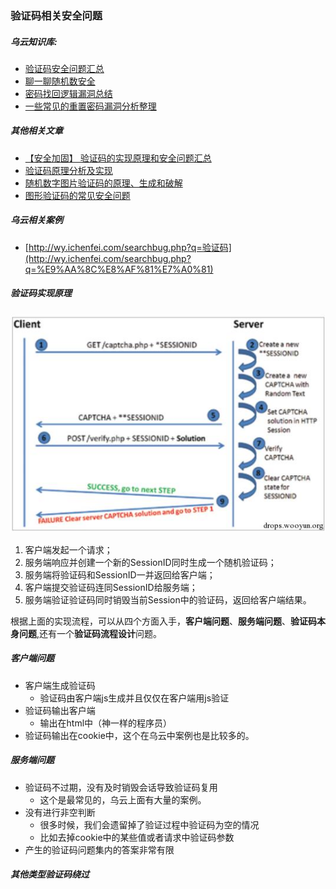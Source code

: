 
### 验证码相关安全问题

##### 乌云知识库:

- [验证码安全问题汇总](http://drops.ichenfei.com/web-5459.html)
- [聊一聊随机数安全](http://drops.ichenfei.com/tips-141.html)
- [密码找回逻辑漏洞总结](http://drops.ichenfei.com/web-5048.html)
- [一些常见的重置密码漏洞分析整理](http://drops.ichenfei.com/papers-2035.html)

##### 其他相关文章
- [【安全加固】 验证码的实现原理和安全问题汇总](http://www.cnbraid.com/2016/captcha.html)
- [验证码原理分析及实现](http://blog.csdn.net/niaonao/article/details/51112686)
- [随机数字图片验证码的原理、生成和破解](https://lizonghang.github.io/2016/07/10/%E9%9A%8F%E6%9C%BA%E6%95%B0%E5%AD%97%E5%9B%BE%E7%89%87%E9%AA%8C%E8%AF%81%E7%A0%81%E7%9A%84%E5%8E%9F%E7%90%86%E3%80%81%E7%94%9F%E6%88%90%E5%92%8C%E7%A0%B4%E8%A7%A3/)
- [图形验证码的常见安全问题](http://www.lijiejie.com/safe-issues-of-captcha/)

##### 乌云相关案例

- [http://wy.ichenfei.com/searchbug.php?q=验证码](http://wy.ichenfei.com/searchbug.php?q=%E9%AA%8C%E8%AF%81%E7%A0%81)
<!-- - [http://es.ichenfei.com:8000/wysearch/?q=验证码](http://es.ichenfei.com:8000/wysearch/?q=验证码) -->

##### 验证码实现原理
![](images/验证码原理.jpg)

1. 客户端发起一个请求；
2. 服务端响应并创建一个新的SessionID同时生成一个随机验证码；
3. 服务端将验证码和SessionID一并返回给客户端；
4. 客户端提交验证码连同SessionID给服务端；
5. 服务端验证验证码同时销毁当前Session中的验证码，返回给客户端结果。

根据上面的实现流程，可以从四个方面入手，**客户端问题**、**服务端问题**、**验证码本身问题**,还有一个**验证码流程设计**问题。


##### 客户端问题

- 客户端生成验证码
	- 验证码由客户端js生成并且仅仅在客户端用js验证
- 验证码输出客户端
	- 输出在html中（神一样的程序员）
- 验证码输出在cookie中，这个在乌云中案例也是比较多的。

##### 服务端问题

- 验证码不过期，没有及时销毁会话导致验证码复用
	- 这个是最常见的，乌云上面有大量的案例。
- 没有进行非空判断
	- 很多时候，我们会遗留掉了验证过程中验证码为空的情况
	- 比如去掉cookie中的某些值或者请求中验证码参数
- 产生的验证码问题集内的答案非常有限

##### 其他类型验证码绕过
